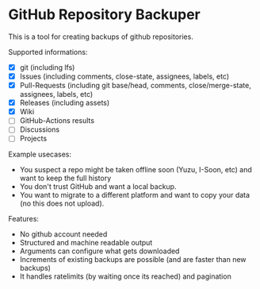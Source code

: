 # GitHub Repository Backuper

This is a tool for creating backups of github repositories.

Supported informations:

* [x] git (including lfs)
* [x] Issues (including comments, close-state, assignees, labels, etc)
* [x] Pull-Requests (including git base/head, comments, close/merge-state, assignees, labels, etc)
* [x] Releases (including assets)
* [x] Wiki
* [ ] GitHub-Actions results
* [ ] Discussions
* [ ] Projects

Example usecases:

* You suspect a repo might be taken offline soon (Yuzu, I-Soon, etc) and want to keep the full history
* You don't trust GitHub and want a local backup.
* You want to migrate to a different platform and want to copy your data (no this does not upload).

Features:

* No github account needed
* Structured and machine readable output
* Arguments can configure what gets downloaded
* Increments of existing backups are possible (and are faster than new backups)
* It handles ratelimits (by waiting once its reached) and pagination
